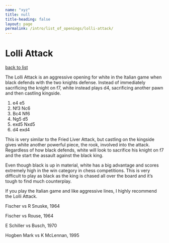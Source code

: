 ```yaml
---
name: "xyz"
title: null
title-heading: false
layout: page
permalink: /intro/list_of_openings/lolli-attack/
---
```


# Lolli Attack

[back to list](../../list_of_openings)



The Lolli Attack is an aggressive opening for white in the Italian game when black defends with the two knights defense. Instead of immediately sacrificing the knight on f7, white instead plays d4, sacrificing another pawn and then castling kingside.

1. e4 e5
2. Nf3 Nc6
3. Bc4 Nf6
4. Ng5 d5
5. exd5 Nxd5
6. d4 exd4

This is very similar to the Fried Liver Attack, but castling on the kingside gives white another powerful piece, the rook, involved into the attack. Regardless of how black defends, white will look to sacrifice his knight on f7 and the start the assault against the black king.

Even though black is up in material, white has a big advantage and scores extremely high in the win category in chess competitions. This is very difficult to play as black as the king is chased all over the board and it’s tough to find much counterplay.

If you play the Italian game and like aggressive lines, I highly recommend the Lolli Attack.






Fischer vs R Snuske, 1964

Fischer vs Rouse, 1964

E Schiller vs Busch, 1970

Hogben Mark vs K McLennan, 1995